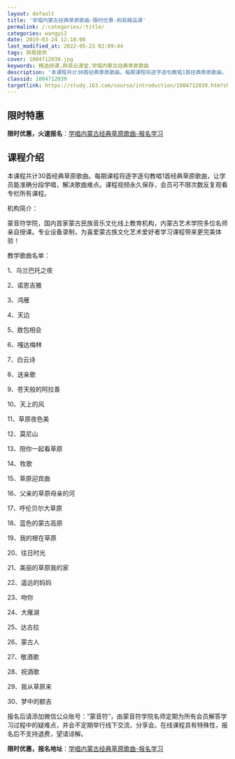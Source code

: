 ```yaml
---
layout: default
title: '学唱内蒙古经典草原歌曲-限时优惠-网易精品课'
permalink: /:categories/:title/
categories: wangyi2
date: 2019-03-24 12:18:00
last_modified_at: 2022-05-23 02:09:44
tags: 网易提供
cover: 1004712039.jpg
keywords: 精选网课,网易云课堂,学唱内蒙古经典草原歌曲
description: '本课程共计30首经典草原歌曲。每期课程将逐字逐句教唱1首经典草原歌曲，让学员能准确分段学唱，解决歌曲难点。课程视频永久保'
classid: 1004712039
targetlink: https://study.163.com/course/introduction/1004712039.htm?share=1&shareId=1025206652&utm_campaign=share&utm_medium=iphoneShare&utm_source=&utm_u=1025206652
---
```


## 限时特惠

**限时优惠，火速报名**：[学唱内蒙古经典草原歌曲-报名学习](https://study.163.com/course/introduction/1004712039.htm?share=1&shareId=1025206652&utm_campaign=share&utm_medium=iphoneShare&utm_source=&utm_u=1025206652)

## 课程介绍

本课程共计30首经典草原歌曲。每期课程将逐字逐句教唱1首经典草原歌曲，让学员能准确分段学唱，解决歌曲难点。课程视频永久保存，会员可不限次数反复观看专栏所有课程。



机构简介：

蒙音符学院，国内首家蒙古民族音乐文化线上教育机构，内蒙古艺术学院多位名师亲自授课。专业设备录制，为喜爱蒙古族文化艺术爱好者学习课程带来更完美体验！



教学歌曲名单：

1、乌兰巴托之夜

2、诺恩吉雅

3、鸿雁

4、天边

5、敖包相会

6、嘎达梅林

7、白云诗

8、送亲歌

9、苍天般的阿拉善

10、天上的风

11、草原夜色美

12、莫尼山

13、陪你一起看草原

14、牧歌

15、草原迎宾曲

16、父亲的草原母亲的河

17、呼伦贝尔大草原

18、蓝色的蒙古高原

19、我的根在草原 

20、往日时光    

21、美丽的草原我的家   

22、遥远的妈妈  

23、吻你 

24、大雁湖   

25、达古拉   

26、蒙古人   

27、敬酒歌  

28、祝酒歌

29、我从草原来

30、梦中的额吉



报名后请添加微信公众账号：“蒙音符”，由蒙音符学院名师定期为所有会员解答学习过程中的疑难点，并会不定期举行线下交流、分享会。在线课程具有特殊性，报名后不支持退费，望请谅解。

**限时优惠，报名地址**：[学唱内蒙古经典草原歌曲-报名学习](https://study.163.com/course/introduction/1004712039.htm?share=1&shareId=1025206652&utm_campaign=share&utm_medium=iphoneShare&utm_source=&utm_u=1025206652)

